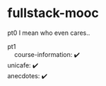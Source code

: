 # fullstack-mooc

pt0
I mean who even cares..

pt1<br/>
&nbsp;&nbsp;&nbsp;&nbsp;course-information: :heavy_check_mark:<br/>
unicafe: :heavy_check_mark:<br/>
anecdotes: :heavy_check_mark:<br/>
